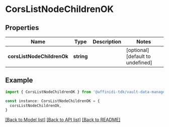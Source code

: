 # CorsListNodeChildrenOK

## Properties

| Name                       | Type       | Description | Notes                             |
| -------------------------- | ---------- | ----------- | --------------------------------- |
| **corsListNodeChildrenOk** | **string** |             | [optional] [default to undefined] |

## Example

```typescript
import { CorsListNodeChildrenOK } from '@affinidi-tdk/vault-data-manager-client'

const instance: CorsListNodeChildrenOK = {
  corsListNodeChildrenOk,
}
```

[[Back to Model list]](../README.md#documentation-for-models) [[Back to API list]](../README.md#documentation-for-api-endpoints) [[Back to README]](../README.md)
